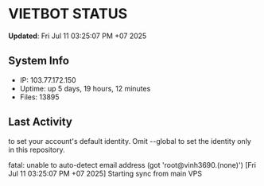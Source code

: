 # VIETBOT STATUS
**Updated**: Fri Jul 11 03:25:07 PM +07 2025

## System Info
- IP: 103.77.172.150
- Uptime: up 5 days, 19 hours, 12 minutes
- Files: 13895

## Last Activity
to set your account's default identity.
Omit --global to set the identity only in this repository.

fatal: unable to auto-detect email address (got 'root@vinh3690.(none)')
[Fri Jul 11 03:25:07 PM +07 2025] Starting sync from main VPS
